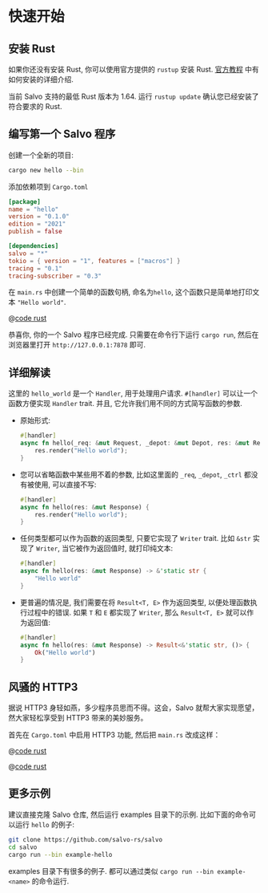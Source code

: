 # 快速开始

## 安装 Rust

如果你还没有安装 Rust, 你可以使用官方提供的 ```rustup``` 安装 Rust. [官方教程](https://doc.rust-lang.org/book/ch01-01-installation.html) 中有如何安装的详细介绍.

当前 Salvo 支持的最低 Rust 版本为 1.64. 运行 ```rustup update``` 确认您已经安装了符合要求的 Rust.

## 编写第一个 Salvo 程序

创建一个全新的项目:

```bash
cargo new hello --bin
```

添加依赖项到 `Cargo.toml`

```toml
[package]
name = "hello"
version = "0.1.0"
edition = "2021"
publish = false

[dependencies]
salvo = "*"
tokio = { version = "1", features = ["macros"] }
tracing = "0.1"
tracing-subscriber = "0.3"
```

在 `main.rs` 中创建一个简单的函数句柄, 命名为`hello`, 这个函数只是简单地打印文本 ```"Hello world"```.

@[code rust](../../codes/hello/src/main.rs)

恭喜你, 你的一个 Salvo 程序已经完成. 只需要在命令行下运行 ```cargo run```, 然后在浏览器里打开 ```http://127.0.0.1:7878``` 即可.

## 详细解读

这里的 ```hello_world``` 是一个 ```Handler```, 用于处理用户请求. ```#[handler]``` 可以让一个函数方便实现 ```Handler``` trait. 并且, 它允许我们用不同的方式简写函数的参数.

- 原始形式:
  
    ```rust
    #[handler]
    async fn hello(_req: &mut Request, _depot: &mut Depot, res: &mut Response, _ctrl: &mut FlowCtrl) {
        res.render("Hello world");
    }
    ```

- 您可以省略函数中某些用不着的参数, 比如这里面的 ```_req```, ```_depot```, ```_ctrl``` 都没有被使用, 可以直接不写:
  
    ``` rust
    #[handler]
    async fn hello(res: &mut Response) {
        res.render("Hello world");
    }
    ```

- 任何类型都可以作为函数的返回类型, 只要它实现了 ```Writer``` trait. 比如 ```&str``` 实现了 ```Writer```, 当它被作为返回值时, 就打印纯文本:

    ```rust
    #[handler]
    async fn hello(res: &mut Response) -> &'static str {
        "Hello world"
    }
    ```

- 更普遍的情况是, 我们需要在将 ```Result<T, E>``` 作为返回类型, 以便处理函数执行过程中的错误. 如果 ```T``` 和 ```E``` 都实现了 ```Writer```, 那么 ```Result<T, E>``` 就可以作为返回值:
  
    ```rust
    #[handler]
    async fn hello(res: &mut Response) -> Result<&'static str, ()> {
        Ok("Hello world")
    }
    ```

## 风骚的 HTTP3

据说 HTTP3 身轻如燕，多少程序员思而不得。这会，Salvo 就帮大家实现愿望，然大家轻松享受到 HTTP3 带来的美妙服务。

首先在 `Cargo.toml` 中启用 HTTP3 功能, 然后把 `main.rs` 改成这样：

<CodeGroup>
  <CodeGroupItem title="main.rs" active>

@[code rust](../../../codes/../website/codes/hello-h3/src/main.rs)

  </CodeGroupItem>
  <CodeGroupItem title="Cargo.toml">

@[code rust](../../../codes/../website/codes/hello-h3/Cargo.toml)

  </CodeGroupItem>
</CodeGroup>

## 更多示例
建议直接克隆 Salvo 仓库, 然后运行 examples 目录下的示例. 比如下面的命令可以运行 ```hello``` 的例子:

```sh
git clone https://github.com/salvo-rs/salvo
cd salvo
cargo run --bin example-hello
```

examples 目录下有很多的例子. 都可以通过类似 ```cargo run --bin example-<name>``` 的命令运行.
